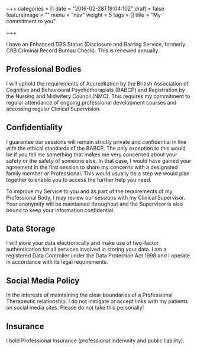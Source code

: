 +++
categories = []
date = "2016-02-28T19:04:10Z"
draft = false
featureimage = ""
menu = "nav"
weight = 5
tags = []
title = "My commitment to you"

+++

I have an Enhanced DBS Status (Disclosure and Barring Service, formerly CRB 
Criminal Record Bureau Check). This is renewed annually.

## Professional Bodies
I will uphold the requirements of Accreditation by the British Association of
Cognitive and Behavioural Psychotherapists (BABCP) and Registration by the
Nursing and Midwifery Council (NMC). This requires my commitment to regular
attendance of ongoing professional development courses and accessing regular
Clinical Supervision.

## Confidentiality
I guarantee our sessions will remain strictly private and confidential in line
with the ethical standards of the BABCP.  The only  exception to this would be
if you tell me something that makes me very concerned about your safety or the
safety of someone else. In that case, I would have gained your agreement in the
first session to share my concerns with a designated family member or
Professional. This would usually be a step we would plan together to enable you
to access the further help you need.

To improve my Service to you and as part of the requirements of my Professional
Body, I may review our sessions with my Clinical Supervisor. Your anonymity
will be maintained throughout and the Supervisor is also bound to keep your
information confidential.

## Data Storage
I will store your data electronically and make use of two-factor authentication
for all services involved in storing your data. I am a registered Data
Controller under the Data Protection Act 1998 and I
operate in accordance with its legal requirements.

## Social Media Policy
In the interests of maintaining the clear boundaries of a Professional
Therapeutic relationship, I do not instigate or accept links with my patients
on social media sites. Please do not take this personally! 

## Insurance
I hold Professional Insurance (professional indemnity and public liability).
